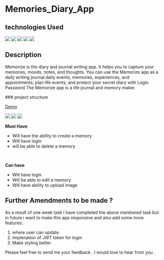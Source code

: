 # Memories_Diary_App

## technologies Used 
 <img src = "https://img.shields.io/badge/NODEJS-6aa84f?style=for-the-badge&logo=Node.js&logoColor=white">   <img src = "https://img.shields.io/badge/CSS3-1572B6?style=for-the-badge&logo=css3&logoColor=white"> <img src = "https://img.shields.io/badge/ReactJs-61DAFB?style=for-the-badge&logo=react&logoColor=black">  <img src = "https://img.shields.io/badge/MongoDB-eeeeee?style=for-the-badge&logo=MongoDB&MongoDB=black">  <img src = "https://img.shields.io/badge/Express-1572B6?style=for-the-badge&logo=Express&Color=black">
 <br/>

## Description
<p>Memorize is the  diary and journal writing app. It helps you to capture your memories, moods, notes, and thoughts. You can use the Memorize app as a daily writing journal.daily events, memories, experiences, and appointments; plan life events; and protect your secret diary with Login Password The Memorize app is a life journal and memory maker.</p>
### project structure

<a href ="https://immense-stream-94585.herokuapp.com/">Demo</a>
<br/>

<img  src='Images/login.jpg' >
<img  src='Images/Signup.jpg' >
<img  src='Images/HomePage.jpg' >



<b>Must Have</b>
- Will have the ability to create a memory
- Will have login
- will be able to delete a memory 
<br/>

<b>Can have</b>
- Will have login
- Will be able to edit a memory 
- Will have ability to upload image
## Further Amendments to be made ?

As a result of one week task i have completed the above mentioned task but in future i want to make this app responsive and also add some more features:

1. where user can update.
2. Implenation of JWT token for login 
3. Make styling better

Please feel free to send me your feedback . I would love to hear from you . 

